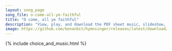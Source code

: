 ```yaml
---
layout: song_page
song_file: o-come-all-ye-faithful
title: "O come, all ye faithful"
description: "View, play, and download the PDF sheet music, slideshow, and audio. Lyrics: O come, all ye faithful, joyful and triumphant, O come ye, O come ye to Bethlehem. Come and behold him, born the King of angels.    O come, let us ado... english christian 4part winter"
image: https://github.com/kenanbit/hymnsinger/releases/latest/download/o-come-all-ye-faithful-trad.png
---
```


{% include choice_and_music.html %}